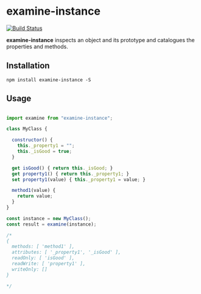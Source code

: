 
# examine-instance

[![Build Status](https://travis-ci.org/midknight41/examine-instance.svg?branch=master)](https://travis-ci.org/midknight41/examine-instance) 

**examine-instance** inspects an object and its prototype and catalogues the properties and methods.

## Installation

```
npm install examine-instance -S
```

## Usage

```js

import examine from "examine-instance";

class MyClass {

  constructor() {
    this._property1 = "";
    this._isGood = true;
  }

  get isGood() { return this._isGood; }
  get property1() { return this._property1; }
  set property1(value) { this._property1 = value; }

  method1(value) {
    return value;
  }
}

const instance = new MyClass();
const result = examine(instance);

/*
{ 
  methods: [ 'method1' ],
  attributes: [ '_property1', '_isGood' ],
  readOnly: [ 'isGood' ],
  readWrite: [ 'property1' ],
  writeOnly: []
}

*/
```
